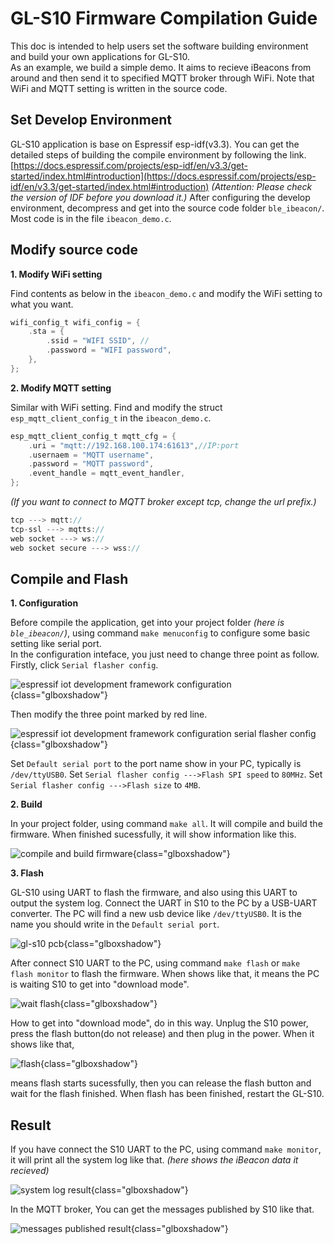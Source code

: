 # GL-S10 Firmware Compilation Guide

This doc is intended to help users set the software building environment and build your own applications for GL-S10.   
As an example, we build a simple demo. It 
aims to recieve iBeacons from around and then send it to specified MQTT broker through WiFi. Note that WiFi and MQTT setting is written in the source code.

## Set Develop Environment

GL-S10 application is base on Espressif esp-idf(v3.3). You can get the detailed steps of building the compile environment by following the link. [https://docs.espressif.com/projects/esp-idf/en/v3.3/get-started/index.html#introduction](https://docs.espressif.com/projects/esp-idf/en/v3.3/get-started/index.html#introduction) *(Attention: Please check the version of IDF before you download it.)*
After configuring the develop environment, decompress and get into the source code folder `ble_ibeacon/`. Most code is in the file `ibeacon_demo.c`.

## Modify source code

**1. Modify WiFi setting**

Find contents as below in the `ibeacon_demo.c` and modify the WiFi setting to what you want.

```c
wifi_config_t wifi_config = {
	.sta = {
		.ssid = "WIFI SSID", //
		.password = "WIFI password",
	},
};
```

**2. Modify MQTT setting**

Similar with WiFi setting. Find and modify the struct `esp_mqtt_client_config_t` in the `ibeacon_demo.c`.

```c
esp_mqtt_client_config_t mqtt_cfg = {
	.uri = "mqtt://192.168.100.174:61613",//IP:port
	.usernaem = "MQTT username",
	.password = "MQTT password",
	.event_handle = mqtt_event_handler,
};
```

*(If you want to connect to MQTT broker except tcp, change the url prefix.)*

```c
tcp ---> mqtt://
tcp-ssl ---> mqtts://
web socket ---> ws://
web socket secure ---> wss://
```

## Compile and Flash

**1. Configuration**

Before compile the application, get into your project folder *(here is `ble_ibeacon/`)*, using command `make menuconfig` to configure some basic setting like serial port.  
In the configuration inteface, you just need to change three point as follow.  
Firstly, click `Serial flasher config`.

![espressif iot development framework configuration](https://static.gl-inet.com/docs/router/en/3/setup/gl-s10/espressif_iot_development_framework_configuration.jpg){class="glboxshadow"}

Then modify the three point marked by red line.

![espressif iot development framework configuration serial flasher config](https://static.gl-inet.com/docs/router/en/3/setup/gl-s10/espressif_iot_development_framework_configuration_serial_flasher_config.jpg){class="glboxshadow"}

Set `Default serial port` to the port name show in your PC, typically is `/dev/ttyUSB0`.
Set `Serial flasher config --->Flash SPI speed` to `80MHz`.
Set `Serial flasher config --->Flash size` to `4MB`.

**2. Build**

In your project folder, using command `make all`. It will compile and build the firmware. When finished sucessfully, it will show information like this.

![compile and build firmware](https://static.gl-inet.com/docs/router/en/3/setup/gl-s10/compile_and_build_firmware.jpg){class="glboxshadow"}

**3. Flash**

GL-S10 using UART to flash the firmware, and also using this UART to output the system log.
Connect the UART in S10 to the PC by a USB-UART converter. The PC will find a new usb device like `/dev/ttyUSB0`. It is the name you should write in the `Default serial port`.   

![gl-s10 pcb](https://static.gl-inet.com/docs/router/en/3/specification/gl-s10/gl-s10-pinout.jpg){class="glboxshadow"}

After connect S10 UART to the PC, using command `make flash` or `make flash monitor` to flash the firmware. When shows like that, it means the PC is waiting S10 to get into "download mode".

![wait flash](https://static.gl-inet.com/docs/router/en/3/setup/gl-s10/wait_flash.jpg){class="glboxshadow"}

How to get into "download mode", do in this way. Unplug the S10 power, press the flash button(do not release) and then plug in the power. When it shows like that,

![flash](https://static.gl-inet.com/docs/router/en/3/setup/gl-s10/flash.jpg){class="glboxshadow"}

means flash starts sucessfully, then you can release the flash button and wait for the flash finished.
When flash has been finished, restart the GL-S10.

## Result

If you have connect the S10 UART to the PC, using command `make monitor`, it will print all the system log like that. *(here shows the iBeacon data it recieved)*

![system log result](https://static.gl-inet.com/docs/router/en/3/setup/gl-s10/system_log_result.png){class="glboxshadow"}

In the MQTT broker, You can get the messages published by S10 like that.

![messages published result](https://static.gl-inet.com/docs/router/en/3/setup/gl-s10/messages_published_result.png){class="glboxshadow"}